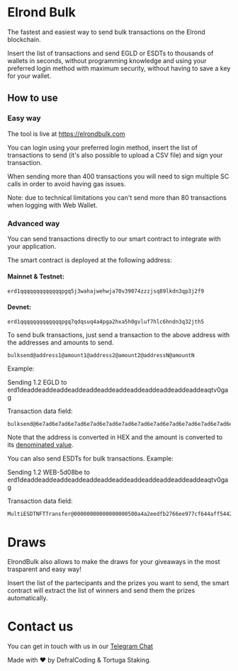 
# Elrond Bulk

The fastest and easiest way to send bulk transactions on the Elrond blockchain.

Insert the list of transactions and send EGLD or ESDTs to thousands of wallets in seconds, without programming knowledge and using your preferred login method with maximum security, without having to save a key for your wallet.
## How to use

### Easy way

The tool is live at https://elrondbulk.com

You can login using your preferred login method, insert the list of transactions to send (it's also possible to upload a CSV file) and sign your transaction.

When sending more than 400 transactions you will need to sign multiple SC calls in order to avoid having gas issues.

Note: due to technical limitations you can't send more than 80 transactions when logging with Web Wallet.

### Advanced way

You can send transactions directly to our smart contract to integrate with your application.

The smart contract is deployed at the following address:

#### Mainnet & Testnet:
```
erd1qqqqqqqqqqqqqpgq5j3wahajwehwja70v39074zzzjsq89lkdn3qp3j2f9
```
#### Devnet:
```
erd1qqqqqqqqqqqqqpgq7qdqsuq4a4pga2hxa5h0gvluf7hlc6hndn3q32jth5
```

To send bulk transactions, just send a transaction to the above address with the addresses and amounts to send.
```
bulksend@address1@amount1@address2@amount2@addressN@amountN
```

Example:

Sending 1.2 EGLD to erd1deaddeaddeaddeaddeaddeaddeaddeaddeaddeaddeaddeaddeaqtv0gag

Transaction data field:
```
bulksend@6e7ad6e7ad6e7ad6e7ad6e7ad6e7ad6e7ad6e7ad6e7ad6e7ad6e7ad6e7ad6e7a@10a741a462780000
```

Note that the address is converted in HEX and the amount is converted to its [denominated value](https://docs.elrond.com/developers/signing-transactions/signing-transactions/).

You can also send ESDTs for bulk transactions. Example:

Sending 1.2 WEB-5d08be to erd1deaddeaddeaddeaddeaddeaddeaddeaddeaddeaddeaddeaddeaqtv0gag

Transaction data field:
```
MultiESDTNFTTransfer@00000000000000000500a4a2eedfb2766ee977cf644aff544214a00397f66ce2@01@5745422d356430386265@@10a741a462780000@62756c6b73656e64@6e7ad6e7ad6e7ad6e7ad6e7ad6e7ad6e7ad6e7ad6e7ad6e7ad6e7ad6e7ad6e7a@10a741a462780000
```
# Draws

ElrondBulk also allows to make the draws for your giveaways in the most trasparent and easy way!

Insert the list of the partecipants and the prizes you want to send, the smart contract will extract the list of winners and send them the prizes automatically.

# Contact us

You can get in touch with us in our [Telegram Chat](https://t.me/tortugastaking)

Made with ❤️ by DefralCoding & Tortuga Staking.